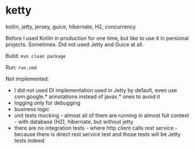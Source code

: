 # ketty
kotlin, jetty, jersey, guice, hibernate, H2, concurrency

Before I used Kotlin in production for one time, but like to use it in persional projects. Sometimes.
Did not used Jetty and Guice at all.

Build: `mvn clean package`

Run: `run.cmd`

Not implemented:
* I did not used DI implementation used in Jetty by default, even use com.google.* annotations instead of javax.* ones to avoid it
* logging only for debugging
* business logic
* unit tests mocking - almost all of them are running in almost full context - with database (H2), hibernate, but without jetty
* there are no integration tests - where http client calls rest service - because there is direct rest service test and those tests will be Jetty tests indeed
